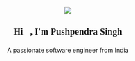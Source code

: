 <p align="center"><img src="https://github.com/user-attachments/assets/30ad99a4-5c5a-4961-88b1-5683afec0af1" /></p>



## <p style="font-family: 'fira code';" align="center">Hi👋, I'm Pushpendra Singh</p>

<p align="center">A passionate software engineer from India</p>
